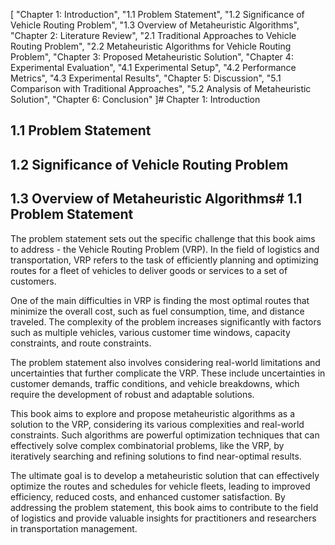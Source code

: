 [
  "Chapter 1: Introduction",
  "1.1 Problem Statement",
  "1.2 Significance of Vehicle Routing Problem",
  "1.3 Overview of Metaheuristic Algorithms",
  "Chapter 2: Literature Review",
  "2.1 Traditional Approaches to Vehicle Routing Problem",
  "2.2 Metaheuristic Algorithms for Vehicle Routing Problem",
  "Chapter 3: Proposed Metaheuristic Solution",
  "Chapter 4: Experimental Evaluation",
  "4.1 Experimental Setup",
  "4.2 Performance Metrics",
  "4.3 Experimental Results",
  "Chapter 5: Discussion",
  "5.1 Comparison with Traditional Approaches",
  "5.2 Analysis of Metaheuristic Solution",
  "Chapter 6: Conclusion"
]# Chapter 1: Introduction

## 1.1 Problem Statement

## 1.2 Significance of Vehicle Routing Problem

## 1.3 Overview of Metaheuristic Algorithms# 1.1 Problem Statement

The problem statement sets out the specific challenge that this book aims to address - the Vehicle Routing Problem (VRP). In the field of logistics and transportation, VRP refers to the task of efficiently planning and optimizing routes for a fleet of vehicles to deliver goods or services to a set of customers.

One of the main difficulties in VRP is finding the most optimal routes that minimize the overall cost, such as fuel consumption, time, and distance traveled. The complexity of the problem increases significantly with factors such as multiple vehicles, various customer time windows, capacity constraints, and route constraints.

The problem statement also involves considering real-world limitations and uncertainties that further complicate the VRP. These include uncertainties in customer demands, traffic conditions, and vehicle breakdowns, which require the development of robust and adaptable solutions.

This book aims to explore and propose metaheuristic algorithms as a solution to the VRP, considering its various complexities and real-world constraints. Such algorithms are powerful optimization techniques that can effectively solve complex combinatorial problems, like the VRP, by iteratively searching and refining solutions to find near-optimal results.

The ultimate goal is to develop a metaheuristic solution that can effectively optimize the routes and schedules for vehicle fleets, leading to improved efficiency, reduced costs, and enhanced customer satisfaction. By addressing the problem statement, this book aims to contribute to the field of logistics and provide valuable insights for practitioners and researchers in transportation management.